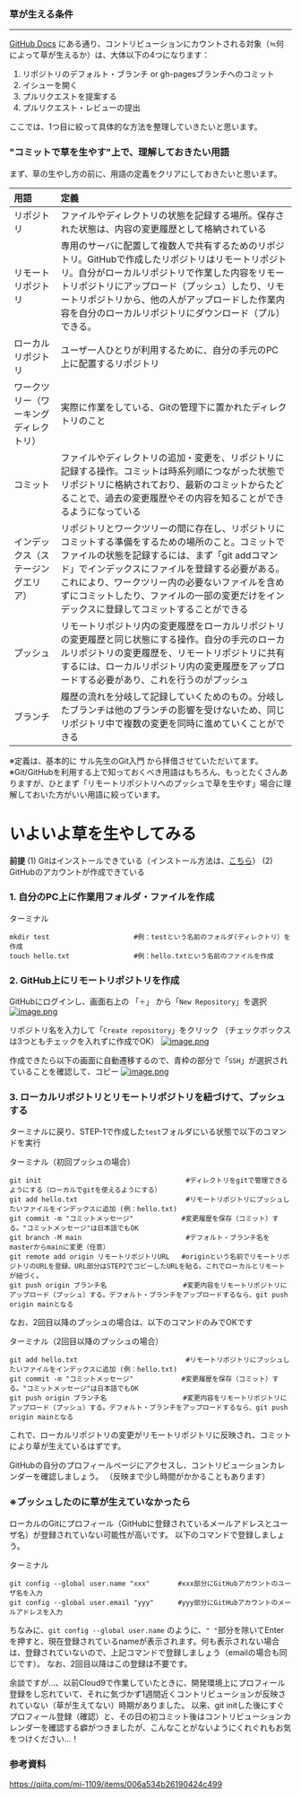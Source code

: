 ### 草が生える条件

------

[GitHub Docs](https://docs.github.com/ja/github/setting-up-and-managing-your-github-profile/viewing-contributions-on-your-profile) にある通り、コントリビューションにカウントされる対象（≒何によって草が生えるか）は、大体以下の4つになります：

1. リポジトリのデフォルト・ブランチ or gh-pagesブランチへのコミット
2. イシューを開く
3. プルリクエストを提案する
4. プルリクエスト・レビューの提出

ここでは、1つ目に絞って具体的な方法を整理していきたいと思います。

### "コミットで草を生やす"上で、理解しておきたい用語

まず、草の生やし方の前に、用語の定義をクリアにしておきたいと思います。

| 用語                                   | 定義                                                         |
| :------------------------------------- | :----------------------------------------------------------- |
| リポジトリ                             | ファイルやディレクトリの状態を記録する場所。保存された状態は、内容の変更履歴として格納されている |
| リモートリポジトリ                     | 専用のサーバに配置して複数人で共有するためのリポジトリ。GitHubで作成したリポジトリはリモートリポジトリ。自分がローカルリポジトリで作業した内容をリモートリポジトリにアップロード（プッシュ）したり、リモートリポジトリから、他の人がアップロードした作業内容を自分のローカルリポジトリにダウンロード（プル）できる。 |
| ローカルリポジトリ                     | ユーザ一人ひとりが利用するために、自分の手元のPC上に配置するリポジトリ |
| ワークツリー（ワーキングディレクトリ） | 実際に作業をしている、Gitの管理下に置かれたディレクトリのこと |
| コミット                               | ファイルやディレクトリの追加・変更を、リポジトリに記録する操作。コミットは時系列順につながった状態でリポジトリに格納されており、最新のコミットからたどることで、過去の変更履歴やその内容を知ることができるようになっている |
| インデックス（ステージングエリア）     | リポジトリとワークツリーの間に存在し、リポジトリにコミットする準備をするための場所のこと。コミットでファイルの状態を記録するには、まず「git addコマンド」でインデックスにファイルを登録する必要がある。これにより、ワークツリー内の必要ないファイルを含めずにコミットしたり、ファイルの一部の変更だけをインデックスに登録してコミットすることができる |
| プッシュ                               | リモートリポジトリ内の変更履歴をローカルリポジトリの変更履歴と同じ状態にする操作。自分の手元のローカルリポジトリの変更履歴を、リモートリポジトリに共有するには、ローカルリポジトリ内の変更履歴をアップロードする必要があり、これを行うのがプッシュ |
| ブランチ                               | 履歴の流れを分岐して記録していくためのもの。分岐したブランチは他のブランチの影響を受けないため、同じリポジトリ中で複数の変更を同時に進めていくことができる |

※定義は、基本的に サル先生のGit入門 から拝借させていただいてます。
※Git/GitHubを利用する上で知っておくべき用語はもちろん、もっとたくさんありますが、ひとまず「リモートリポジトリへのプッシュで草を生やす」場合に理解しておいた方がいい用語に絞っています。

# いよいよ草を生やしてみる

**前提**
(1) Gitはインストールできている（インストール方法は、[こちら](https://backlog.com/ja/git-tutorial/intro/05/)）
(2) GitHubのアカウントが作成できている

### 1. 自分のPC上に作業用フォルダ・ファイルを作成

ターミナル

```
mkdir test                     #例：testという名前のフォルダ(ディレクトリ）を作成
touch hello.txt                #例：hello.txtという名前のファイルを作成
```

### 2. GitHub上にリモートリポジトリを作成

GitHubにログインし、画面右上の 「`＋`」 から「`New Repository`」を選択
　[![image.png](https://qiita-user-contents.imgix.net/https%3A%2F%2Fqiita-image-store.s3.ap-northeast-1.amazonaws.com%2F0%2F1215197%2F2be1831a-0e6f-48f7-2d03-b28acac83b8e.png?ixlib=rb-4.0.0&auto=format&gif-q=60&q=75&s=7bd7670b47b41f42a709cefbe7f698aa)](https://qiita-user-contents.imgix.net/https%3A%2F%2Fqiita-image-store.s3.ap-northeast-1.amazonaws.com%2F0%2F1215197%2F2be1831a-0e6f-48f7-2d03-b28acac83b8e.png?ixlib=rb-4.0.0&auto=format&gif-q=60&q=75&s=7bd7670b47b41f42a709cefbe7f698aa)

リポジトリ名を入力して「`Create repository`」をクリック
（チェックボックスは3つともチェックを入れずに作成でOK）
[![image.png](https://qiita-user-contents.imgix.net/https%3A%2F%2Fqiita-image-store.s3.ap-northeast-1.amazonaws.com%2F0%2F1215197%2F5a7a76cd-51ac-16f0-d959-7096a9d89264.png?ixlib=rb-4.0.0&auto=format&gif-q=60&q=75&s=188ab9bc85d776451c431546f5b7770f)](https://qiita-user-contents.imgix.net/https%3A%2F%2Fqiita-image-store.s3.ap-northeast-1.amazonaws.com%2F0%2F1215197%2F5a7a76cd-51ac-16f0-d959-7096a9d89264.png?ixlib=rb-4.0.0&auto=format&gif-q=60&q=75&s=188ab9bc85d776451c431546f5b7770f)

作成できたら以下の画面に自動遷移するので、青枠の部分で「`SSH`」が選択されていることを確認して、コピー
[![image.png](https://qiita-user-contents.imgix.net/https%3A%2F%2Fqiita-image-store.s3.ap-northeast-1.amazonaws.com%2F0%2F1215197%2Fdb36d479-787e-8f18-7e45-71510d06bfa3.png?ixlib=rb-4.0.0&auto=format&gif-q=60&q=75&s=31352d111de68da822724177c6c57d52)](https://qiita-user-contents.imgix.net/https%3A%2F%2Fqiita-image-store.s3.ap-northeast-1.amazonaws.com%2F0%2F1215197%2Fdb36d479-787e-8f18-7e45-71510d06bfa3.png?ixlib=rb-4.0.0&auto=format&gif-q=60&q=75&s=31352d111de68da822724177c6c57d52)

### 3. ローカルリポジトリとリモートリポジトリを紐づけて、プッシュする

ターミナルに戻り、STEP-1で作成した`test`フォルダにいる状態で以下のコマンドを実行

ターミナル（初回プッシュの場合）

```
git init                                    #ディレクトリをgitで管理できるようにする（ローカルでgitを使えるようにする）
git add hello.txt                           #リモートリポジトリにプッシュしたいファイルをインデックスに追加 (例：hello.txt)
git commit -m "コミットメッセージ"            #変更履歴を保存（コミット）する。"コミットメッセージ"は日本語でもOK
git branch -M main                          #デフォルト・ブランチ名をmasterからmainに変更（任意）
git remote add origin リモートリポジトリURL   #originという名前でリモートリポジトリのURLを登録。URL部分はSTEP2でコピーしたURLを貼る。これでローカルとリモートが紐づく。
git push origin ブランチ名                   #変更内容をリモートリポジトリにアップロード（プッシュ）する。デフォルト・ブランチをアップロードするなら、git push origin mainとなる
```

なお、2回目以降のプッシュの場合は、以下のコマンドのみでOKです

ターミナル（2回目以降のプッシュの場合）

```
git add hello.txt                           #リモートリポジトリにプッシュしたいファイルをインデックスに追加 (例：hello.txt)
git commit -m "コミットメッセージ"            #変更履歴を保存（コミット）する。"コミットメッセージ"は日本語でもOK
git push origin ブランチ名                   #変更内容をリモートリポジトリにアップロード（プッシュ）する。デフォルト・ブランチをアップロードするなら、git push origin mainとなる
```

これで、ローカルリポジトリの変更がリモートリポジトリに反映され、コミットにより草が生えているはずです。

GitHubの自分のプロフィールページにアクセスし、コントリビューションカレンダーを確認しましょう。
（反映まで少し時間がかかることもあります）

### ※プッシュしたのに草が生えていなかったら

ローカルのGitにプロフィール（GitHubに登録されているメールアドレスとユーザ名）が登録されていない可能性が高いです。
以下のコマンドで登録しましょう。

ターミナル

```
git config --global user.name "xxx"       #xxx部分にGitHubアカウントのユーザ名を入力
git config --global user.email "yyy"      #yyy部分にGitHubアカウントのメールアドレスを入力
```

ちなみに、`git config --global user.name` のように、`" "`部分を除いてEnterを押すと、現在登録されているnameが表示されます。何も表示されない場合は、登録されていないので、上記コマンドで登録しましょう（emailの場合も同じです）。
なお、2回目以降はこの登録は不要です。

余談ですが…、以前Cloud9で作業していたときに、開発環境上にプロフィール登録をし忘れていて、それに気づかず1週間近くコントリビューションが反映されていない（草が生えてない）時期がありました。
以来、git initした後にすぐプロフィール登録（確認）と、その日の初コミット後はコントリビューションカレンダーを確認する癖がつきましたが、こんなことがないようにくれぐれもお気をつけください…！

### 参考資料

https://qiita.com/mi-1109/items/006a534b26190424c499